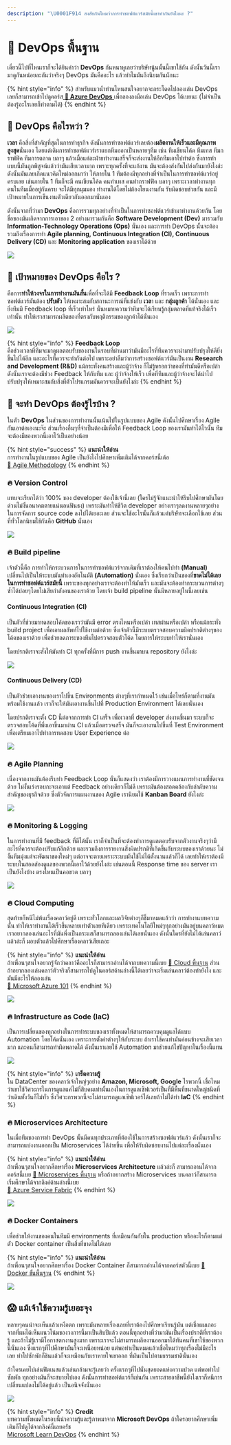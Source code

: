 ```yaml
---
description: "\U0001F914 สงสัยกันไหมว่าการทำซอฟต์แวร์สมัยนี้เขาทำกันยังไงนะ ?"
---
```


# 👶 DevOps พื้นฐาน

เดี๋ยวนี้ไปที่ไหนเราก็จะได้ยินคำว่า **DevOps** กันหนาหูเลยว่าบริษัทนู้นนั้นนี้เขาใช้กัน ดังนั้นวันนี้เรามาดูกันหน่อยละกันว่าจริงๆ DevOps มันคืออะไร แล้วทำไมมันถึงนิยมกันนักนะ

{% hint style="info" %}
สำหรับแมวน้ำท่านไหนสนใจอยากจะกระโดดไปลองเล่น DevOps เลยก็สามารถเข้าไปดูคอร์ส[ **👶 Azure DevOps** ](https://saladpuk.gitbook.io/learn/cloud/azure-devops)เพื่อลองลงมือเล่น DevOps ได้เบยนะ \(ไม่จำเป็นต้องรู้อะไรเลยก็ทำตามได้\)
{% endhint %}

## 🤔 DevOps คือไรหว่า ?

**เวลา** คือสิ่งที่สำคัญที่สุดในการทำธุรกิจ ดังนั้นการทำซอฟต์แวร์เลยต้อง**ผลิตงานให้เร็วและมีคุณภาพสูงสุด**นั่นเอง โดยแต่เดิมการทำซอฟต์แวร์เราแยกทีมออกเป็นหลายๆทีม เช่น ทีมเขียนโค้ด ทีมเทส ทีมกราฟฟิค ทีมการตลาด บลาๆ แล้วเมื่อแต่ละฝ่ายทำงานเสร็จก็จะส่งงานให้อีกทีมเอาไปทำต่อ ซึ่งการทำแบบนี้มันถูกพิสูจน์แล้วว่ามันเสียเวลามาก เพราะทุกครั้งที่จะแก้งาน มันจะต้องส่งกันไปส่งกันมายังไงล่ะ ดังนั้นมันเลยเกิดแนวคิดใหม่ออกมาว่า ให้ภายใน 1 ทีมต้องมีทุกอย่างที่จำเป็นในการทำซอฟต์แวร์อยู่ครบเลย เช่นภายใน 1 ทีมก็จะมี คนเขียนโค้ด คนทำเทส คนทำกราฟฟิค บลาๆ เพราะเวลาทำงานทุกคนในทีมเมื่ออยู่กันครบ จะได้มีทุกมุมมอง ทำงานได้โดยไม่ต้องโยนงานกัน รับผิดชอบช่วยกัน และมีเป้าหมายในการเข็นงานตัวเดียวกันออกมานั่นเอง

ดังนั้นจากที่ว่ามา **DevOps** คือการรวมทุกอย่างที่จำเป็นในการทำซอฟต์แวร์เข้ามาทำงานด้วยกัน โดยชื่อของมันเกิดจากการเอาของ 2 อย่างมารวมกันคือ **Software Development \(Dev\)** มารวมกับ **Information-Technology Operations \(Ops\)** นั่นเอง และการทำ DevOps นั้นจะต้องรวมถึงเรื่องการทำ **Agile planning, Continuous Integration \(CI\), Continuous Delivery \(CD\)** และ **Monitoring application** ของเราได้ด้วย

![](../.gitbook/assets/image%20%28121%29.png)

## 🤔 เป้าหมายของ DevOps คือไร ?

คือการ**ทำให้วงจรในการทำงานมันสั้น**เพื่อที่จะได้มี **Feedback Loop** ที่รวดเร็ว เพราะการทำซอฟต์แวร์มันต้อง **ปรับตัว** ให้เหมาะสมกับสถานะการณ์ที่แข่งกับ **เวล**า และ **กลุ่มลูกค้า** ได้นั่นเอง และยิ่งทีมมี Feedback loop ที่เร็วเท่าไหร่ นั่นหมายความว่าทีมจะได้เรียนรู้กลุ่มตลาดที่แท้จริงได้เร็วเท่านั้น ทำให้เราสามารถผลิตของที่ตรงกับพฤติกรรมของลูกค้าได้นั่นเอง

![](../.gitbook/assets/image%20%28382%29.png)

{% hint style="info" %}
**Feedback Loop**  
คือช่วงเวลาที่ทีมจะมาดูผลตอบรับของงานในรอบที่ผ่านมาว่ามันมีอะไรที่ทีมควรจะนำมาปรับปรุงให้ดียิ่งขึ้นไปได้อีก และอะไรที่ควรจะทำกันต่อไป เพราะอย่าลืมว่าการสร้างซอฟต์แวร์มันเป็นงาน **Research and Development \(R&D\)** แม้กระทั่งคนสร้างและผู้ว่าจ้าง ก็ไม่รู้หรอกว่าของที่ทำมันดีหรือเปล่า ดังนั้นเราจะต้องมีช่วง Feedback ให้กับทีม และ ผู้ว่าจ้างให้เร็ว เพื่อที่ทีมและผู้ว่าจ้างจะได้นำไปปรับปรุงให้เหมาะสมกับสิ่งที่ตัวโปรแกรมมันควรจะเป็นยังไงล่ะ
{% endhint %}

## 🤔 จะทำ DevOps ต้องรู้ไรบ้าง ?

ในตัว **DevOps** ในส่วนของการทำงานนั้นเน้นไปในรูปแบบของ Agile ดังนั้นไปศึกษาเรื่อง Agile กันเอาต่อเองนะจ๊ะ ส่วนเรื่องอื่นๆที่จำเป็นต้องมีเพื่อให้ Feedback Loop ของเรามันทำได้ไวนั้น ทีมจะต้องมีของพวกนี้เอาไว้เป็นอย่างน้อย

{% hint style="success" %}
**แนะนำให้อ่าน**  
การทำงานในรูปแบบของ Agile เป็นยังไงไปศึกษาเพิ่มเติมได้จากคอร์สนี้เด้อ  
[👦 Agile Methodology](https://saladpuk.gitbook.io/learn/basic/agile-methodology)
{% endhint %}

### 🔥 Version Control

แทบจะเรียกได้ว่า 100% ของ developer ต้องใช้เจ้านี้เลย \(ใครไม่รู้จักแนะนำให้รีบไปศึกษามันโดยด่วนไม่งั้นอนาคตตายแน่นอนฟันธง\) เพราะมันทำให้ชีวิต developer อย่างเราๆลดงานหลายๆอย่างในการจัดการ source code ลงไปได้เยอะเลย ส่วนจะใช้อะไรนั้นก็แล้วแต่บริษัทจะเลือกใช้เลย ส่วนที่ทั่วโลกนิยมใช้กันคือ **GitHub** นั่นเอง

![](../.gitbook/assets/image%20%28535%29.png)

### 🔥 Build pipeline

เจ้าตัวนี้คือ การทำให้กระบวนการในการทำซอฟต์แวร์จากเดิมที่เราต้องให้คนไปทำ **\(Manual\)** เปลี่ยนไปเป็นให้ระบบมันทำเองอัตโนมัติ **\(Automation\)** นั่นเอง ซึ่งเรียกว่าเป็นของที่**ขาดไม่ได้เลยในการทำซอฟต์แวร์สมัยนี้** เพราะของทุกอย่างเราจะต้องทำให้มันเร็ว และมันจะต้องทำกระบวนการต่างๆซ้ำได้บ่อยๆโดยไม่เสียกำลังคนของเราด้วย โดยเจ้า build pipeline นั้นมีหลายอยู่ในนี้เลยเช่น

#### Continuous Integration \(CI\)

เป็นตัวที่ช่วยมาทดสอบโค้ดของเราว่ามันมี error ตรงไหนหรือเปล่า เทสผ่านหรือเปล่า หรือแม้กระทั่ง build project เพื่อเอาผลลัพท์ไปใช้งานต่อด้วย ซึ่งเจ้าตัวนี้มีระบบตรวจสอบความผิดปรกติต่างๆของโค้ดของเราด้วย เพื่อช่วยลดภาระของทีมไปตรวจสอบตัวโค้ด โดยการให้ระบบทำให้เรานั่นเอง 

โดยปรกติเราจะสั่งให้มันทำ CI ทุกครั้งที่มีการ push งานขึ้นมาบน repository ยังไงล่ะ

![](../.gitbook/assets/image%20%28629%29.png)

#### Continuous Delivery \(CD\)

เป็นตัวช่วยเอางานของเราไปขึ้น Environments ต่างๆที่เรากำหนดไว้ เช่นเมื่อไหร่ก็ตามที่งานมันพร้อมใช้งานแล้ว เราก็จะให้มันเอางานขึ้นไปที่ Production Environment ได้เลยนั่นเอง

โดยปรกติเราจะตั้ง CD นี้ต่อจากการทำ CI เสร็จ เพื่อเวลาที่ developer ส่งงานขึ้นมา ระบบก็จะตรวจสอบโค้ดที่พึ่งเอาขึ้นมาผ่าน CI แล้วเมื่อตรวจเสร็จ มันก็จะเอางานไปขึ้นที่ Test Environment เพื่อเตรียมเอาไปทำการทดสอบ User Experience ต่อ

![](../.gitbook/assets/image%20%28293%29.png)

### 🔥 Agile Planning

เนื่องจากงานมันต้องรีบทำ Feedback Loop นั่นก็แสดงว่า เราต้องมีการวางแผนการทำงานที่ชัดเจนด้วย ไม่งั้นเร่งรอบกะจะเอาแต่ Feedback อย่างเดียวก็ไม่ดี เพราะมันต้องสอดคล้องกับลำดับความสำคัญของธุรกิจด้วย ซึ่งตัวจัดการแผนงานของ Agile เรานิยมใช้ **Kanban Board** ยังไงล่ะ

![](../.gitbook/assets/image%20%28271%29.png)

### 🔥 Monitoring & Logging

ในการทำงานที่มี feedback ที่ดีได้นั้น เราก็จำเป็นที่จะต้องทำการดูผลตอบรับจากตัวงานจริงๆว่ามีอะไรที่ควรจะต้องปรับแก้อีกด้วย และรวมถึงการรายงานสิ่งผิดปรกติที่เกิดขึ้นกับระบบของเราด้วยนะ ไม่งั้นทีมมุ่งแต่จะพัฒนาของใหม่ๆ แต่อาจจะตายเพราะระบบมันใช้ไม่ได้ตั้งนานแล้วก็ได้ เลยทำให้เราต้องมีระบบในสอดส่องดูแลของพวกนี้เอาไว้ด้วยยังไงล่ะ เช่นตอนนี้ Response time ของ server เราเป็นยังไงบ้าง ตรงไหนเป็นคอขวด บลาๆ

![](../.gitbook/assets/image%20%28392%29.png)

### 🔥 Cloud Computing

สุดท้ายก็หนีไม่พ้นเรื่องคลาว์อยู่ดี เพราะทั่วโลกและผลวิจัยต่างๆก็ชี้มาหมดแล้วว่า การทำงานบทความนั้น ทำให้เราทำงานได้เร็วขึ้นหลายเท่าตัวเลยทีเดียว เพราะเทคโนโลยีใหม่ๆทุกอย่างมันอยู่บนคลาว์หมด เราอยากลองเล่นอะไรที่มันพึ่งเป็นกระแสก็สามารถลองเล่นได้เลยนั่นเอง ดังนั้นใครที่ยังไม่ได้เล่นคลาว์แล้วล่ะก็ มอบตัวแล้วไปศึกษาเรื่องคลาว์เสียเถอะ

{% hint style="info" %}
**แนะนำให้อ่าน**  
ถ้าเพื่อนๆสนใจอยากรู้จักว่าคลาว์คืออะไรก็สามารถอ่านได้จากบทความนี้เบย [👶 Cloud พื้นฐาน](https://saladpuk.gitbook.io/learn/basic/cloud101) ส่วนถ้าอยากลองเล่นคลาว์ตัวจริงก็สามารถไปดูในคอร์สด้านล่างนี้ได้เลยว่าจะเริ่มเล่นคลาว์ต้องทำยังไง และมันมีอะไรให้ลองเล่น  
[👶 Microsoft Azure 101](https://saladpuk.gitbook.io/learn/cloud/azure101)
{% endhint %}

![](../.gitbook/assets/image%20%28504%29.png)

### 🔥 Infrastructure as Code \(IaC\)

เป็นการเปลี่ยนของทุกอย่างในการทำระบบของเราทั้งหมดให้สามารถควบคุมดูแลได้แบบ Automation โดยโค้ดนั่นเอง เพราะการตั้งค่าต่างๆให้กับระบบ ถ้าเราใช้คนทำมันค่อนข้างจะเสียเวลามาก และคนก็สามารถทำผิดพลาดได้ ดังนั้นเราเลยใช้ Automation มาช่วยแก้ไขปัญหาในเรื่องนี้แทน

![](../.gitbook/assets/image%20%28264%29.png)

{% hint style="info" %}
**เกร็ดความรู้**  
ใน DataCenter ของคลาว์เจ้าใหญ่ๆอย่าง **Amazon, Microsoft, Google** ไรพวกนี้ เชื่อไหมว่าเขาใช้วิศวะกรในการดูแลแค่ไม่กี่สิบคนเท่านั้นเองในการดูแลเซิฟเวอร์เป็นที่มีพื้นที่ขนาดใหญ่ชนิดที่ว่าเดินทั้งวันก็ไม่ทั่ว ซึ่งวิศวะกรพวกนี้จะไม่สามารถดูแลเซิฟเวอร์ได้เลยถ้าไม่ได้ทำ **IaC**
{% endhint %}

### 🔥 Microservices Architecture

ในเมื่อทีมของการทำ DevOps นั้นมีคนทุกประเภทที่ต้องใช้ในการสร้างซอฟต์แวร์แล้ว ดังนั้นเราก็จะสามารถแบ่งงานออกเป็น Microservices ได้ง่ายขึ้น เพื่อให้รับผิดชอบงานไปแต่ละเรื่องนั่นเอง

{% hint style="info" %}
**แนะนำให้อ่าน**  
ถ้าเพื่อนๆสนใจอยากศึกษาเรื่อง **Microservices Architecture** แล้วล่ะก็ สามารถอานได้จากคอร์สนี้เบย [👶 Microservices พื้นฐาน](https://saladpuk.gitbook.io/learn/basic/microservices) หรือถ้าอยากสร้าง Microservices บนคลาว์ก็สามารถเริ่มศึกษาได้จากลิงค์ด้านล่างนี้เบย  
[👶 Azure Service Fabric](https://saladpuk.gitbook.io/learn/cloud/azure-service-fabric)
{% endhint %}

![](../.gitbook/assets/image%20%2891%29.png)

### 🔥 Docker Containers

เพื่อช่วยให้งานของคนในทีมมี environments ที่เหมือนกันกับใน production หรืออะไรก็ตามแต่ ตัว Docker container เป็นสิ่งที่ขาดไม่ได้เลย

{% hint style="info" %}
**แนะนำให้อ่าน**  
ถ้าเพื่อนๆสนใจอยากศึกษาเรื่อง Docker Container ก็สามารถอ่านได้จากคอร์สตัวนี้เบย [👶 Docker ขั้นพื้นฐาน](https://saladpuk.gitbook.io/learn/basic/docker)
{% endhint %}

![](../.gitbook/assets/image%20%28235%29.png)

## 😱 แม้เจ้าใช้ความรู้เยอะจุง

หลายๆคนน่าจะเห็นแล้วเหงือตก เพราะมันหลายเรื่องเลยที่เราต้องไปศึกษาเรียนรู้มัน แต่เชื่อผมเถอะจากที่ผมได้เห็นแนวโน้มของวงการนี้มาเป็นสิบปีแล้ว ตอนนี้ทุกอย่างที่ว่ามามันเป็นเรื่องปรกติที่เราต้องรู้ และถ้าไม่รู้เรามีโอกาสตกงานสูงมาก เพราะเราจะไม่สามารถผลิตงานออกมาได้ทันคนที่เขาใช้ของพวกนี้นั่นเอง ซึ่งแรกๆที่ไปศึกษามันก็จะเหนื่อยหน่อย แต่พอทำเป็นหมดแล้วเชื่อไหมว่าทุกเรื่องไม่มีอะไรเลย ทำไปซักพักก็ชินแล้วก็จะเหมือนกับเราหายใจเขาออก ที่มันเป็นไปตามธรรมชาตินั่นเอง

ถ้าใครเคยไปเล่นฟิตเนสแล้วเล่นกล้ามจะรู้เลยว่า ครั้งแรกๆที่ไปนั่นสุดยอดแห่งความปวด แต่พอทำไปซักพัก ทุกอย่างมันก็จะสบายไปเอง ดังนั้นการทำซอฟต์แวร์ก็เช่นกัน เพราะสายอาชีพนี้ยังไงเราก็หนีการเปลี่ยนแปลงไม่ได้อยู่แล้ว เป็นอนิจจังนั่นเอง

![](../.gitbook/assets/image%20%28498%29.png)

{% hint style="info" %}
**Credit**  
บทความทั้งหมดในรอบนี้นำความรู้และรู้ภาพมาจาก **Microsoft DevOps** ถ้าใครอยากศึกษาเพิ่มเติมก็ไปดูได้จากลิงค์นี้เลยครัช  
[Microsoft Learn DevOps](https://docs.microsoft.com/en-us/azure/devops/learn/what-is-devops)
{% endhint %}

